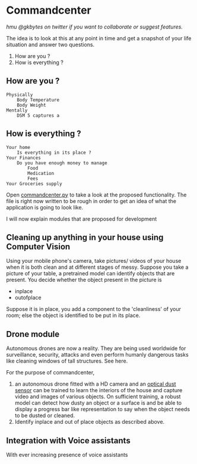 # Commandcenter
*hmu @gkbytes on twitter if you want to collaborate or suggest features.*

The idea is to look at this at any point in time and  get a snapshot of your life situation and answer two questions.  
1. How are you ?
2. How is everything ?

## How are you ?
	Physically
		Body Temperature
		Body Weight
	Mentally
		DSM 5 captures a 
## How is everything ?
	Your home
		Is everything in its place ?
	Your Finances
		Do you have enough money to manage
			Food
			Medication
			Fees
	Your Groceries supply

Open [commandcenter.py](https://github.com/gklabs/commandcenter/blob/master/commandcenter.py) to take a look at the proposed functionality. The file is right now written to be rough in order to get an idea of what the application is going to look like. 

I will now explain modules that are proposed for development

## Cleaning up anything in your house using Computer Vision
Using your mobile phone's camera, take pictures/ videos of your house when it is both clean and at different stages of messy.
Suppose you take a picture of your table, a pretrained model can identify objects that are present. You decide whether the object present in the picture is 
* inplace
* outofplace

Suppose it is in place, you add a component to the 'cleanliness' of your room; else the object is identified to be put in its place.

## Drone module
Autonomous drones are now a reality. They are being used worldwide for surveillance, security, attacks and even perform humanly dangerous tasks like cleaning windows of tall structures. See here. 

For the purpose of commandcenter, 
1. an autonomous drone fitted with a HD camera and an [optical dust sensor](https://www.sparkfun.com/products/9689) can be trained to learn the interiors of the house and capture video and images of various objects. On sufficient training, a robust model can detect how dusty an object or a surface is and be able to display a progress bar like representation to say when the object needs to be dusted or cleaned. 
2. Identify inplace and out of place objects as described above.

## Integration with Voice assistants
With ever increasing presence of voice assistants 
